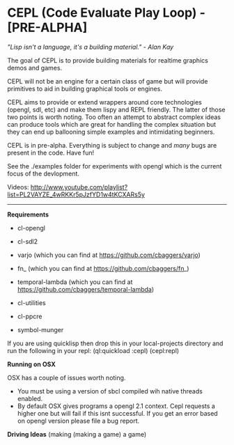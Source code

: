CEPL (Code Evaluate Play Loop) - [PRE-ALPHA]
============================================

*"Lisp isn't a language, it's a building material." - Alan Kay*

The goal of CEPL is to provide building materials for realtime graphics demos and games.

CEPL will not be an engine for a certain class of game but will provide primitives to aid
in building graphical tools or engines.

CEPL aims to provide or extend wrappers around core technologies (opengl, sdl, etc) and make
them lispy and REPL friendly. The latter of those two points is worth noting. Too often an attempt
to abstract complex ideas can produce tools which are great for handling the complex situation but they can end up ballooning simple examples and intimidating beginners.

CEPL is in pre-alpha. Everything is subject to change and *many* bugs are present in the code. Have fun!

See the ./examples folder for experiments with opengl which is the current focus of the devlopment.

Videos: http://www.youtube.com/playlist?list=PL2VAYZE_4wRKKr5pJzfYD1w4tKCXARs5y

-----

**Requirements**

* cl-opengl
* cl-sdl2
* varjo (which you can find at https://github.com/cbaggers/varjo)
* fn_ (which you can find at https://github.com/cbaggers/fn_)
* temporal-lambda (which you can find at https://github.com/cbaggers/temporal-lambda)

* cl-utilities
* cl-ppcre
* symbol-munger

If you are using quicklisp then drop this in your local-projects directory and run the following in your repl:
    (ql:quickload :cepl)
    (cepl:repl)

**Running on OSX**

OSX has a couple of issues worth noting.
* You must be using a version of sbcl compiled wih native threads enabled.
* By default OSX gives programs a opengl 2.1 context. Cepl requests a higher one but will fail if this isnt successful. If you get an error based on opengl version please file a bug report.

**Driving Ideas**
(making (making a game) a game)
